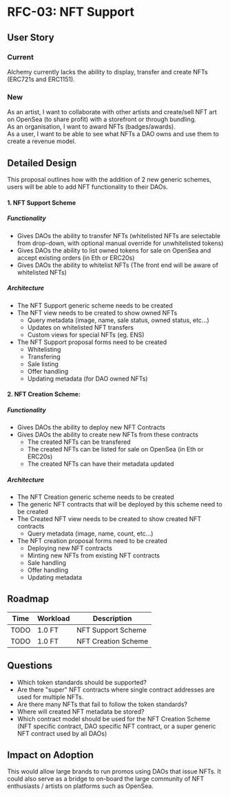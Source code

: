 # RFC-03: NFT Support

## User Story

### Current
Alchemy currently lacks the ability to display, transfer and create NFTs (ERC721s and ERC1151).

### New 
As an artist, I want to collaborate with other artists and create/sell NFT art on OpenSea (to share profit) with a storefront or through bundling.   
As an organisation, I want to award NFTs (badges/awards).   
As a user, I want to be able to see what NFTs a DAO owns and use them to create a revenue model.  

## Detailed Design

This proposal outlines how with the addition of 2 new generic schemes, users will be able to add NFT functionality to their DAOs.

#### 1. NFT Support Scheme

##### Functionality
- Gives DAOs the ability to transfer NFTs (whitelisted NFTs are selectable from drop-down, with optional manual override for unwhitelisted tokens)
- Gives DAOs the ability to list owned tokens for sale on OpenSea and accept existing orders (in Eth or ERC20s)
- Gives DAOs the ability to whitelist NFTs (The front end will be aware of whitelisted NFTs)

##### Architecture
- The NFT Support generic scheme needs to be created
- The NFT view needs to be created to show owned NFTs
    - Query metadata (image, name, sale status, owned status, etc...)
    - Updates on whitelisted NFT transfers
    - Custom views for special NFTs (eg. ENS)
- The NFT Support proposal forms need to be created
    - Whitelisting
    - Transfering
    - Sale listing
    - Offer handling
    - Updating metadata (for DAO owned NFTs)
    

#### 2. NFT Creation Scheme:

##### Functionality
- Gives DAOs the ability to deploy new NFT Contracts
- Gives DAOs the ability to create new NFTs from these contracts
    - The created NFTs can be transfered
    - The created NFTs can be listed for sale on OpenSea (in Eth or ERC20s)
    - The created NFTs can have their metadata updated

##### Architecture
- The NFT Creation generic scheme needs to be created
- The generic NFT contracts that will be deployed by this scheme need to be created
- The Created NFT view needs to be created to show created NFT contracts
    - Query metadata (image, name, count, etc...)
- The NFT creation proposal forms need to be created
    - Deploying new NFT contracts
    - Minting new NFTs from existing NFT contracts
    - Sale handling
    - Offer handling
    - Updating metadata 

## Roadmap
| Time | Workload | Description | 
|-|-|-|
| TODO | 1.0 FT | NFT Support Scheme |
| TODO | 1.0 FT | NFT Creation Scheme |

## Questions
- Which token standards should be supported?
- Are there "super" NFT contracts where single contract addresses are used for multiple NFTs.
- Are there many NFTs that fail to follow the token standards?
- Where will created NFT metadata be stored?
- Which contract model should be used for the NFT Creation Scheme (NFT specific contract, DAO specific NFT contract, or a super generic NFT contract used by all DAOs)

## Impact on Adoption
This would allow large brands to run promos using DAOs that issue NFTs. It could also serve as a bridge to on-board the large community of NFT enthusiasts / artists on platforms such as OpenSea.
